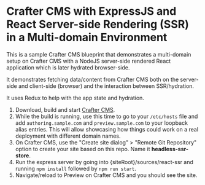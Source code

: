 # Crafter CMS with ExpressJS and React Server-side Rendering (SSR) in a Multi-domain Environment

This is a sample Crafter CMS blueprint that demonstrates a multi-domain setup on Crafter CMS with a NodeJS server-side rendered React application which is later hydrated browser-side.

It demonstrates fetching data/content from Crafter CMS both on the server-side and client-side (browser) and the interaction between SSR/hydration.

It uses Redux to help with the app state and hydration. 

1. Download, build and start [Crafter CMS](https://github.com/craftercms/craftercms).
2. While the build is running, use this time to go to your `/etc/hosts` file and add `authoring.sample.com` and `preview.sample.com` to your loopback alias entries. This will allow showcasing how things could work on a real deployment with different domain names.
3. On Crafter CMS, use the "Create site dialog" > "Remote Git Repository" option to create your site based on this repo. Name it **headless-ssr-store**.
4. Run the express server by going into {siteRoot}/sources/react-ssr and running `npm install` followed by `npm run start`.
5. Navigate/reload to Preview on Crafter CMS and you should see the site.